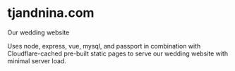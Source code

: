 # tjandnina.com
Our wedding website

Uses node, express, vue, mysql, and passport in combination with Cloudflare-cached pre-built static pages to serve
our wedding website with minimal server load.
